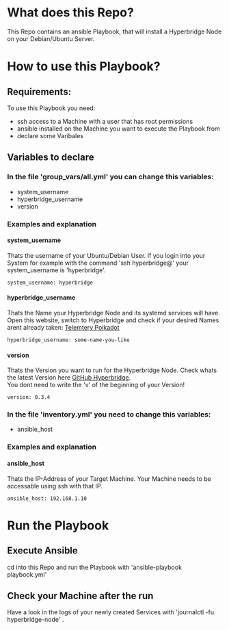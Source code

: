 # What does this Repo?
This Repo contains an ansible Playbook, that will install a Hyperbridge Node on your Debian/Ubuntu Server.

# How to use this Playbook?

## Requirements:
To use this Playbook you need:
- ssh access to a Machine with a user that has root permissions
- ansible installed on the Machine you want to execute the Playbook from
- declare some Varibales

## Variables to declare
### In the file 'group_vars/all.yml' you can change this variables:
- system_username
- hyperbridge_username
- version

### Examples and explanation
#### system_username
Thats the username of your Ubuntu/Debian User.
If you login into your System for example with the command 'ssh hyperbridge@<IP-ADDRESS>' your system_username is 'hyperbridge'.   
```
system_username: hyperbridge
```

#### hyperbridge_username
Thats the Name your Hyperbridge Node and its systemd services will have.   
Open this website, switch to Hyperbridge and check if your desired Names arent already taken:
[Telemtery Polkadot](https://telemetry.polkadot.io/#list/0x19c5b43935ee2a7e4a090e2bde16ea106bcb1b3668a9abcd37bbceb8c9df16d4)
```
hyperbridge_username: some-name-you-like
```

#### version
Thats the Version you want to run for the Hyperbridge Node.
Check whats the latest Version here [GitHub Hyperbridge](https://github.com/polytope-labs/hyperbridge).    
You dont need to write the 'v' of the beginning of your Version!
```
version: 0.3.4
```

### In the file 'inventory.yml' you need to change this variables:
- ansible_host

### Examples and explanation
#### ansible_host
Thats the IP-Address of your Target Machine.
Your Machine needs to be accessable using ssh with that IP.
```
ansible_host: 192.168.1.10
```

# Run the Playbook
## Execute Ansible
cd into this Repo and run the Playbook with 'ansible-playbook playbook.yml'

## Check your Machine after the run
Have a look in the logs of your newly created Services with 'journalctl -fu hyperbridge-node' .   